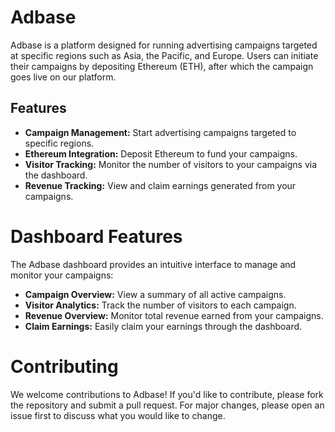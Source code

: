 # Adbase

Adbase is a platform designed for running advertising campaigns targeted at specific regions such as Asia, the Pacific, and Europe. Users can initiate their campaigns by depositing Ethereum (ETH), after which the campaign goes live on our platform.

## Features

- **Campaign Management:** Start advertising campaigns targeted to specific regions.
- **Ethereum Integration:** Deposit Ethereum to fund your campaigns.
- **Visitor Tracking:** Monitor the number of visitors to your campaigns via the dashboard.
- **Revenue Tracking:** View and claim earnings generated from your campaigns.

# Dashboard Features

The Adbase dashboard provides an intuitive interface to manage and monitor your campaigns:

- **Campaign Overview:** View a summary of all active campaigns.
- **Visitor Analytics:** Track the number of visitors to each campaign.
- **Revenue Overview:** Monitor total revenue earned from your campaigns.
- **Claim Earnings:** Easily claim your earnings through the dashboard.

# Contributing

We welcome contributions to Adbase! If you'd like to contribute, please fork the repository and submit a pull request. For major changes, please open an issue first to discuss what you would like to change.

